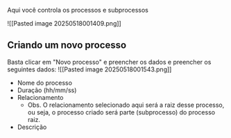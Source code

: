 Aqui você controla os processos e subprocessos

![[Pasted image 20250518001409.png]]

## Criando um novo processo
Basta clicar em "Novo processo" e preencher os dados e preencher os seguintes dados:
![[Pasted image 20250518001543.png]]

- Nome do processo
- Duração (hh/mm/ss)
- Relacionamento
	- Obs. O relacionamento selecionado aqui será a raiz desse processo, ou seja, o processo criado será parte (subprocesso) do processo raiz.
- Descrição